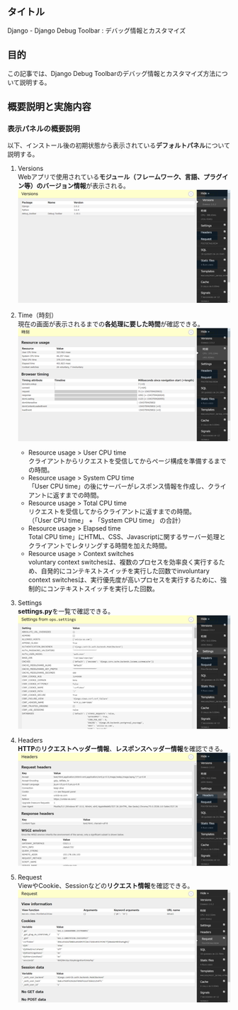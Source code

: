 ## タイトル
Django - Django Debug Toolbar : デバッグ情報とカスタマイズ

## 目的
この記事では、Django Debug Toolbarのデバッグ情報とカスタマイズ方法について説明する。

## 概要説明と実施内容
### 表示パネルの概要説明
以下、インストール後の初期状態から表示されている**デフォルトパネル**について説明する。
1. Versions<br>
Webアプリで使用されている**モジュール（フレームワーク、言語、プラグイン等）のバージョン情報**が表示される。<br>
![pid11_1](/static/tblog/img/pid11_1.png)

2. Time（時刻）<br>
現在の画面が表示されるまでの**各処理に要した時間**が確認できる。<br>
![pid11_2](/static/tblog/img/pid11_2.png)<br>
    - Resource usage > User CPU time<br>
    クライアントからリクエストを受信してからページ構成を準備するまでの時間。
    - Resource usage > System CPU time<br>
    「User CPU time」の後にサーバーがレスポンス情報を作成し、クライアントに返すまでの時間。
    - Resource usage > Total CPU time<br>
    リクエストを受信してからクライアントに返すまでの時間。<br>
    （「User CPU time」 + 「System CPU time」 の合計）
    - Resource usage > Elapsed time<br>
    Total CPU time」にHTML、CSS、Javascriptに関するサーバー処理とクライアントでレタリングする時間を加えた時間。
    - Resource usage > Context switches<br>
    voluntary context switchesは、複数のプロセスを効率良く実行するため、自発的にコンテキストスイッチを実行した回数でinvoluntary context switchesは、実行優先度が高いプロセスを実行するために、強制的にコンテキストスイッチを実行した回数。

3. Settings<br>
**settings.py**を一覧で確認できる。<br>
![pid11_3](/static/tblog/img/pid11_3.png)

4. Headers<br>
**HTTP**の**リクエストヘッダー情報**、**レスポンスヘッダー情報**を確認できる。<br>
![pid11_4](/static/tblog/img/pid11_4.png)

5. Request<br>
ViewやCookie、Sessionなどの**リクエスト情報**を確認できる。<br>
![pid11_5](/static/tblog/img/pid11_5.png)

